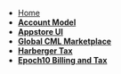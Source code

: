 - [Home](/)
- <b>[Account Model](account-model/README.md)</b>
- <b>[Appstore UI](appstore_ui/README.md)</b>
- <b>[Global CML Marketplace](docs/global_CML_trade_in_marketplace/README.md)</b>
- <b>[Harberger Tax](harberger_tax/README.md)</b>
- <b>[Epoch10 Billing and Tax](epoch10_billing_tax/README.md)</b>





